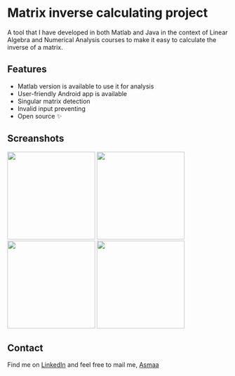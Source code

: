 # Matrix inverse calculating project
A tool that I have developed in both Matlab and Java in the context of Linear Algebra and Numerical 
Analysis courses to make it easy to calculate the inverse of a matrix.

## Features
* Matlab version is available to use it for analysis
* User-friendly Android app is available
* Singular matrix detection
* Invalid input preventing
* Open source :sparkles:

## Screanshots
<img src="https://github.com/asmaamirkhan/matrix-inverse/blob/master/Java%20version%20(Android%20App)/Screenshots/main.png" 
width="200"  />
<img src="https://github.com/asmaamirkhan/matrix-inverse/blob/master/Java%20version%20(Android%20App)/Screenshots/setMatrix.png" 
width="200"  />
<img src="https://github.com/asmaamirkhan/matrix-inverse/blob/master/Java%20version%20(Android%20App)/Screenshots/result.png" 
width="200"  />
<img src="https://github.com/asmaamirkhan/matrix-inverse/blob/master/Java%20version%20(Android%20App)/Screenshots/singular.png" 
width="200"  />

## Contact
Find me on [LinkedIn](https://www.linkedin.com/in/asmaa-mirkhan/) and feel free to mail me, [Asmaa](mailto:asmaamirkhan.am@gmail.com)
